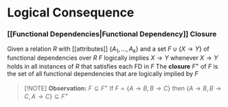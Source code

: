 # Logical Consequence
### [[Functional Dependencies|Functional Dependency]] Closure
Given a relation $R$ with [[attributes]] $\{A_1, ... , A_k\}$ and a set $F \cup \{X→Y\}$ of functional dependencies over $R$
$F$ logically implies $X→Y$ whenever $X→Y$ holds in all instances of $R$ that satisfies each FD in $F$
The **closure** $F^+$ of $F$ is the set of all functional dependencies that are logically implied by $F$

> [!NOTE] **Observation:** $F \subseteq F^+$
> If $F = \{A→B, B→C\}$ then
> $\{A→B, B→C, A→C\} \subseteq F^+$

